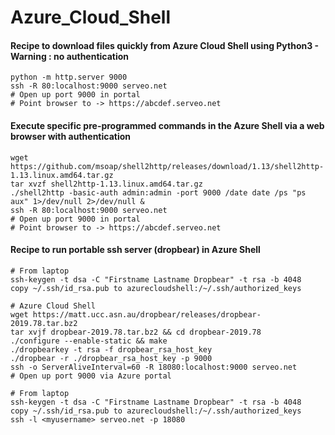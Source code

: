 # Azure_Cloud_Shell

#### Recipe to download files quickly from Azure Cloud Shell using Python3 - Warning : no authentication
```
python -m http.server 9000
ssh -R 80:localhost:9000 serveo.net
# Open up port 9000 in portal
# Point browser to -> https://abcdef.serveo.net
```

#### Execute specific pre-programmed commands in the Azure Shell via a web browser with authentication
```
wget https://github.com/msoap/shell2http/releases/download/1.13/shell2http-1.13.linux.amd64.tar.gz
tar xvzf shell2http-1.13.linux.amd64.tar.gz
./shell2http -basic-auth admin:admin -port 9000 /date date /ps "ps aux" 1>/dev/null 2>/dev/null &
ssh -R 80:localhost:9000 serveo.net
# Open up port 9000 in portal
# Point browser to -> https://abcdef.serveo.net
```

#### Recipe to run portable ssh server (dropbear) in Azure Shell
```
# From laptop
ssh-keygen -t dsa -C "Firstname Lastname Dropbear" -t rsa -b 4048
copy ~/.ssh/id_rsa.pub to azurecloudshell:/~/.ssh/authorized_keys

# Azure Cloud Shell
wget https://matt.ucc.asn.au/dropbear/releases/dropbear-2019.78.tar.bz2
tar xvjf dropbear-2019.78.tar.bz2 && cd dropbear-2019.78
./configure --enable-static && make
./dropbearkey -t rsa -f dropbear_rsa_host_key
./dropbear -r ./dropbear_rsa_host_key -p 9000
ssh -o ServerAliveInterval=60 -R 18080:localhost:9000 serveo.net
# Open up port 9000 via Azure portal

# From laptop
ssh-keygen -t dsa -C "Firstname Lastname Dropbear" -t rsa -b 4048
copy ~/.ssh/id_rsa.pub to azurecloudshell:/~/.ssh/authorized_keys
ssh -l <myusername> serveo.net -p 18080
```
